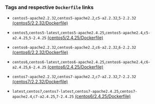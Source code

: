 ### Tags and respective `Dockerfile` links

- `centos5-apache2.2.32`,`centos5-apache2.2`,`c5-a2.2.32`,`5-2.2.32` [(centos5/2.2.32/Dockerfile)](https://github.com/suhoag/docker-centos-apache/blob/centos5/2.2.32/Dockerfile)

- `centos5`,`centos5-latest`,`centos5-apache2.4.25`,`centos5-apache2.4`,`c5-a2.4.25`,`5-2.4.25` [(centos5/2.4.25/Dockerfile)](https://github.com/suhoag/docker-centos-apache/blob/centos5/2.4.25/Dockerfile)

- `centos6-apache2.2.32`,`centos6-apache2.2`,`c6-a2.2.32`,`6-2.2.32` [(centos6/2.2.32/Dockerfile)](https://github.com/suhoag/docker-centos-apache/blob/centos6/2.2.32/Dockerfile)

- `centos6`,`centos6-latest`,`centos6-apache2.4.25`,`centos6-apache2.4`,`c6-a2.4.25`,`6-2.4.25` [(centos6/2.4.25/Dockerfile)](https://github.com/suhoag/docker-centos-apache/blob/centos6/2.4.25/Dockerfile)

- `centos7-apache2.2.32`,`centos7-apache2.2`,`c7-a2.2.32`,`7-2.2.32` [(centos7/2.2.32/Dockerfile)](https://github.com/suhoag/docker-centos-apache/blob/centos7/2.2.32/Dockerfile)

- `latest`,`centos7`,`centos7-latest`,`centos7-apache2.4.25`,`centos7-apache2.4`,`c7-a2.4.25`,`7-2.4.25` [(centos6/2.4.25/Dockerfile)](https://github.com/suhoag/docker-centos-apache/blob/centos7/2.4.25/Dockerfile)
